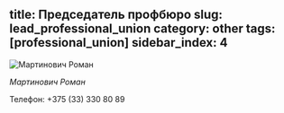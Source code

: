 title: Председатель профбюро
slug: lead_professional_union
category: other
tags: [professional_union]
sidebar_index: 4
---

![Мартинович Роман](/img/content/professional_union/professional_union_lead.jpg)

_Мартинович Роман_

Телефон:
+375 (33) 330 80 89
